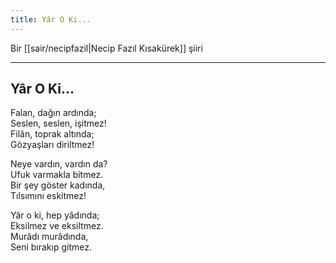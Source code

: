 ```yaml
---
title: Yâr O Ki...
---
```


Bir [[sair/necipfazil|Necip Fazıl Kısakürek]] şiiri

---

## Yâr O Ki...
Falan, dağın ardında;  
Seslen, seslen, işitmez!  
Filân, toprak altında;  
Gözyaşları diriltmez!  
  
Neye vardın, vardın da?  
Ufuk varmakla bitmez.  
Bir şey göster kadında,  
Tılsımını eskitmez!  
  
Yâr o ki, hep yâdında;  
Eksilmez ve eksiltmez.  
Murâdı murâdında,  
Seni bırakıp gitmez.